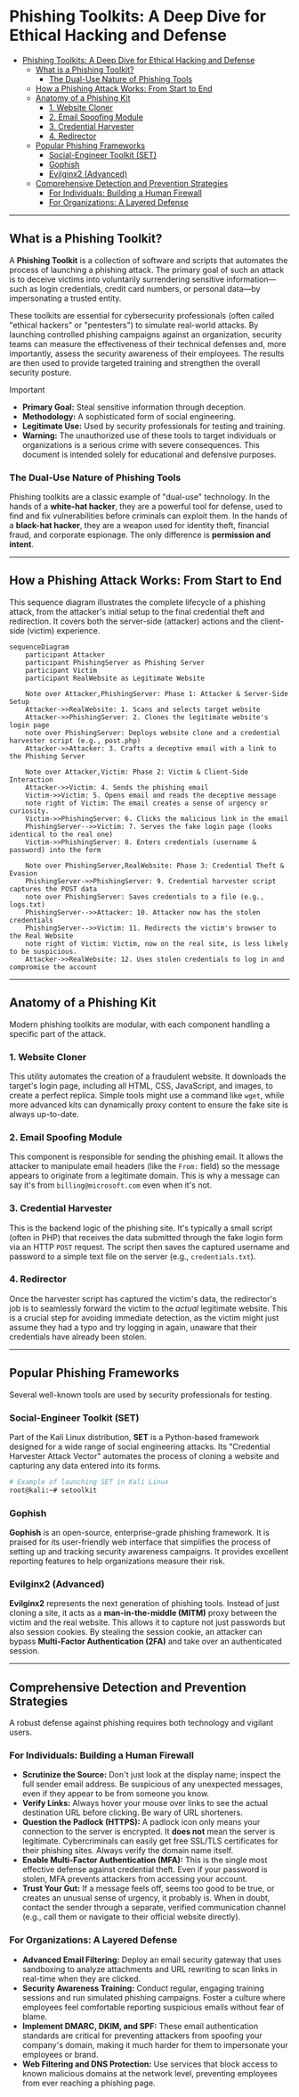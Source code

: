 # Phishing Toolkits: A Deep Dive for Ethical Hacking and Defense

  - [Phishing Toolkits: A Deep Dive for Ethical Hacking and Defense](#phishing-toolkits-a-deep-dive-for-ethical-hacking-and-defense)
      - [What is a Phishing Toolkit?](#what-is-a-phishing-toolkit)
          - [The Dual-Use Nature of Phishing Tools](#the-dual-use-nature-of-phishing-tools)
      - [How a Phishing Attack Works: From Start to End](#how-a-phishing-attack-works-from-start-to-end)
      - [Anatomy of a Phishing Kit](#anatomy-of-a-phishing-kit)
          - [1. Website Cloner](#1-website-cloner)
          - [2. Email Spoofing Module](#2-email-spoofing-module)
          - [3. Credential Harvester](#3-credential-harvester)
          - [4. Redirector](#4-redirector)
      - [Popular Phishing Frameworks](#popular-phishing-frameworks)
          - [Social-Engineer Toolkit (SET)](#social-engineer-toolkit-set)
          - [Gophish](#gophish)
          - [Evilginx2 (Advanced)](#evilginx2-advanced)
      - [Comprehensive Detection and Prevention Strategies](#comprehensive-detection-and-prevention-strategies)
          - [For Individuals: Building a Human Firewall](#for-individuals-building-a-human-firewall)
          - [For Organizations: A Layered Defense](#for-organizations-a-layered-defense)

-----

## What is a Phishing Toolkit?

A **Phishing Toolkit** is a collection of software and scripts that automates the process of launching a phishing attack. The primary goal of such an attack is to deceive victims into voluntarily surrendering sensitive information—such as login credentials, credit card numbers, or personal data—by impersonating a trusted entity.

These toolkits are essential for cybersecurity professionals (often called "ethical hackers" or "pentesters") to simulate real-world attacks. By launching controlled phishing campaigns against an organization, security teams can measure the effectiveness of their technical defenses and, more importantly, assess the security awareness of their employees. The results are then used to provide targeted training and strengthen the overall security posture.

> [!IMPORTANT]
>
>   * **Primary Goal:** Steal sensitive information through deception.
>   * **Methodology:** A sophisticated form of social engineering.
>   * **Legitimate Use:** Used by security professionals for testing and training.
>   * **Warning:** The unauthorized use of these tools to target individuals or organizations is a serious crime with severe consequences. This document is intended solely for educational and defensive purposes.

### The Dual-Use Nature of Phishing Tools

Phishing toolkits are a classic example of "dual-use" technology. In the hands of a **white-hat hacker**, they are a powerful tool for defense, used to find and fix vulnerabilities before criminals can exploit them. In the hands of a **black-hat hacker**, they are a weapon used for identity theft, financial fraud, and corporate espionage. The only difference is **permission and intent**.

-----

## How a Phishing Attack Works: From Start to End

This sequence diagram illustrates the complete lifecycle of a phishing attack, from the attacker's initial setup to the final credential theft and redirection. It covers both the server-side (attacker) actions and the client-side (victim) experience.

```mermaid
sequenceDiagram
    participant Attacker
    participant PhishingServer as Phishing Server
    participant Victim
    participant RealWebsite as Legitimate Website

    Note over Attacker,PhishingServer: Phase 1: Attacker & Server-Side Setup
    Attacker->>RealWebsite: 1. Scans and selects target website
    Attacker->>PhishingServer: 2. Clones the legitimate website's login page
    note over PhishingServer: Deploys website clone and a credential harvester script (e.g., post.php)
    Attacker->>Attacker: 3. Crafts a deceptive email with a link to the Phishing Server

    Note over Attacker,Victim: Phase 2: Victim & Client-Side Interaction
    Attacker->>Victim: 4. Sends the phishing email
    Victim->>Victim: 5. Opens email and reads the deceptive message
    note right of Victim: The email creates a sense of urgency or curiosity.
    Victim->>PhishingServer: 6. Clicks the malicious link in the email
    PhishingServer-->>Victim: 7. Serves the fake login page (looks identical to the real one)
    Victim->>PhishingServer: 8. Enters credentials (username & password) into the form

    Note over PhishingServer,RealWebsite: Phase 3: Credential Theft & Evasion
    PhishingServer->>PhishingServer: 9. Credential harvester script captures the POST data
    note over PhishingServer: Saves credentials to a file (e.g., logs.txt)
    PhishingServer-->>Attacker: 10. Attacker now has the stolen credentials
    PhishingServer-->>Victim: 11. Redirects the victim's browser to the Real Website
    note right of Victim: Victim, now on the real site, is less likely to be suspicious.
    Attacker->>RealWebsite: 12. Uses stolen credentials to log in and compromise the account
```

-----

## Anatomy of a Phishing Kit

Modern phishing toolkits are modular, with each component handling a specific part of the attack.

### 1. Website Cloner

This utility automates the creation of a fraudulent website. It downloads the target's login page, including all HTML, CSS, JavaScript, and images, to create a perfect replica. Simple tools might use a command like `wget`, while more advanced kits can dynamically proxy content to ensure the fake site is always up-to-date.

### 2\. Email Spoofing Module

This component is responsible for sending the phishing email. It allows the attacker to manipulate email headers (like the `From:` field) so the message appears to originate from a legitimate domain. This is why a message can say it's from `billing@microsoft.com` even when it's not.

### 3\. Credential Harvester

This is the backend logic of the phishing site. It's typically a small script (often in PHP) that receives the data submitted through the fake login form via an HTTP `POST` request. The script then saves the captured username and password to a simple text file on the server (e.g., `credentials.txt`).

### 4\. Redirector

Once the harvester script has captured the victim's data, the redirector's job is to seamlessly forward the victim to the *actual* legitimate website. This is a crucial step for avoiding immediate detection, as the victim might just assume they had a typo and try logging in again, unaware that their credentials have already been stolen.

-----

## Popular Phishing Frameworks

Several well-known tools are used by security professionals for testing.

### Social-Engineer Toolkit (SET)

Part of the Kali Linux distribution, **SET** is a Python-based framework designed for a wide range of social engineering attacks. Its "Credential Harvester Attack Vector" automates the process of cloning a website and capturing any data entered into its forms.

```bash
# Example of launching SET in Kali Linux
root@kali:~# setoolkit
```

### Gophish

**Gophish** is an open-source, enterprise-grade phishing framework. It is praised for its user-friendly web interface that simplifies the process of setting up and tracking security awareness campaigns. It provides excellent reporting features to help organizations measure their risk.

### Evilginx2 (Advanced)

**Evilginx2** represents the next generation of phishing tools. Instead of just cloning a site, it acts as a **man-in-the-middle (MITM)** proxy between the victim and the real website. This allows it to capture not just passwords but also session cookies. By stealing the session cookie, an attacker can bypass **Multi-Factor Authentication (2FA)** and take over an authenticated session.

-----

## Comprehensive Detection and Prevention Strategies

A robust defense against phishing requires both technology and vigilant users.

### For Individuals: Building a Human Firewall

  * **Scrutinize the Source:** Don't just look at the display name; inspect the full sender email address. Be suspicious of any unexpected messages, even if they appear to be from someone you know.
  * **Verify Links:** Always hover your mouse over links to see the actual destination URL before clicking. Be wary of URL shorteners.
  * **Question the Padlock (HTTPS):** A padlock icon only means your connection to the server is encrypted. It **does not** mean the server is legitimate. Cybercriminals can easily get free SSL/TLS certificates for their phishing sites. Always verify the domain name itself.
  * **Enable Multi-Factor Authentication (MFA):** This is the single most effective defense against credential theft. Even if your password is stolen, MFA prevents attackers from accessing your account.
  * **Trust Your Gut:** If a message feels off, seems too good to be true, or creates an unusual sense of urgency, it probably is. When in doubt, contact the sender through a separate, verified communication channel (e.g., call them or navigate to their official website directly).

### For Organizations: A Layered Defense

  * **Advanced Email Filtering:** Deploy an email security gateway that uses sandboxing to analyze attachments and URL rewriting to scan links in real-time when they are clicked.
  * **Security Awareness Training:** Conduct regular, engaging training sessions and run simulated phishing campaigns. Foster a culture where employees feel comfortable reporting suspicious emails without fear of blame.
  * **Implement DMARC, DKIM, and SPF:** These email authentication standards are critical for preventing attackers from spoofing your company's domain, making it much harder for them to impersonate your employees or brand.
  * **Web Filtering and DNS Protection:** Use services that block access to known malicious domains at the network level, preventing employees from ever reaching a phishing page.